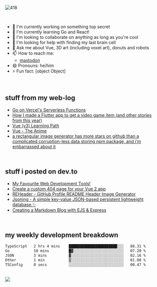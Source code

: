 <!-- ```
 __      __  ______  ____    ____    __  __  ____
/\ \  __/\ \/\  _  \/\  _`\ /\  _`\ /\ \/\ \/\  _`\
\ \ \/\ \ \ \ \ \L\ \ \,\L\_\ \,\L\_\ \ \ \ \ \ \L\ \
 \ \ \ \ \ \ \ \  __ \/_\__ \\/_\__ \\ \ \ \ \ \ ,__/
  \ \ \_/ \_\ \ \ \/\ \/\ \L\ \/\ \L\ \ \ \_\ \ \ \/
   \ `\___x___/\ \_\ \_\ `\____\ `\____\ \_____\ \_\
    '\/__//__/  \/_/\/_/\/_____/\/_____/\/_____/\/_/

``` -->

![418](https://http.cat/418)


<br />

 - 🔭 I'm currently working on something top secret 
 - 🌱 I'm currently learning Go and React!
 - 👯 I'm looking to collaborate on anything as long as you're cool
 - 🤔 I'm looking for help with finding my last brain cell
 - 💬 Ask me about Vue, 3D art (including voxel art), donuts and robots
 - 📫 How to reach me: 
      - [mastodon](https://social.dino.icu/@thepixelatedonut)  
 - 😄 Pronouns: he/him
 - ⚡ Fun fact: [object Object]

<br />


## stuff from my web-log

<!--START_SECTION:feed-->
* [Go on Vercel&#39;s Serverless Functions](https:&#x2F;&#x2F;blog.khaleelgibran.com&#x2F;posts&#x2F;go-serverless-vercel&#x2F;)
* [How I made a Flutter app to get a video game item (and other stories from this year)](https:&#x2F;&#x2F;blog.khaleelgibran.com&#x2F;posts&#x2F;2023-year-in-review&#x2F;)
* [Vue (v3) Learning Path](https:&#x2F;&#x2F;blog.khaleelgibran.com&#x2F;posts&#x2F;vue-learning-path&#x2F;)
* [Vue - The Anime](https:&#x2F;&#x2F;blog.khaleelgibran.com&#x2F;posts&#x2F;vue-the-anime&#x2F;)
* [a rectangular image generator has more stars on github than a complicated corruption-less data storing npm package, and i&#39;m embarrassed about it](https:&#x2F;&#x2F;blog.khaleelgibran.com&#x2F;posts&#x2F;reheader-has-more-stars-than-jsoning&#x2F;)
<!--END_SECTION:feed-->

<br />

## stuff i posted on dev.to

<!-- BLOG-POST-LIST:START -->
- [My Favourite Web Development Tools!](https://dev.to/khalby786/my-favourite-web-development-tools-16af)
- [Create a custom 404 page for your Vue 2 app](https://dev.to/khalby786/create-a-custom-404-page-for-your-vue-app-1d0a)
- [REHeader - GitHub Profile README Header Image Generator](https://dev.to/khalby786/reheader-github-profile-readme-header-image-generator-45pe)
- [Jsoning - A simple key-value JSON-based persistent lightweight database.✨](https://dev.to/khalby786/jsoning-a-simple-key-value-json-based-persistent-lightweight-database-51c0)
- [Creating a Markdown Blog with EJS &amp; Express](https://dev.to/khalby786/creating-a-markdown-blog-with-ejs-express-j40)
<!-- BLOG-POST-LIST:END -->

<br />

## my weekly development breakdown

<!--START_SECTION:waka-->

```txt
TypeScript   2 hrs 4 mins    ██████████████████████░░░   88.31 %
Go           10 mins         █▓░░░░░░░░░░░░░░░░░░░░░░░   07.20 %
JSON         3 mins          ▓░░░░░░░░░░░░░░░░░░░░░░░░   02.16 %
Other        1 min           ▒░░░░░░░░░░░░░░░░░░░░░░░░   01.08 %
TSConfig     0 secs          ░░░░░░░░░░░░░░░░░░░░░░░░░   00.47 %
```

<!--END_SECTION:waka-->

<br />

<img src="https://github-profile-trophy.vercel.app/?username=khalby786&theme=nord&no-frame=true&margin-w=10&column=10" />
